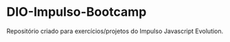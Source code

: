 # DIO-Impulso-Bootcamp

Repositório criado para exercícios/projetos do Impulso Javascript Evolution.
